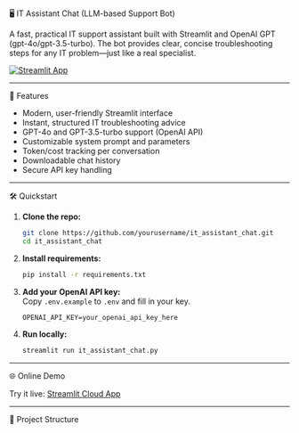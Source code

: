   🖥️ IT Assistant Chat (LLM-based Support Bot)

A fast, practical IT support assistant built with Streamlit and OpenAI GPT (gpt-4o/gpt-3.5-turbo). The bot provides clear, concise troubleshooting steps for any IT problem—just like a real specialist.

[![Streamlit App](https://static.streamlit.io/badges/streamlit_badge_black_white.svg)](https://your-streamlit-link.streamlit.app) 

---

   🚀 Features

- Modern, user-friendly Streamlit interface  
- Instant, structured IT troubleshooting advice  
- GPT-4o and GPT-3.5-turbo support (OpenAI API)  
- Customizable system prompt and parameters  
- Token/cost tracking per conversation  
- Downloadable chat history  
- Secure API key handling

---

   🛠️ Quickstart

1. **Clone the repo:**
    ```bash
    git clone https://github.com/yourusername/it_assistant_chat.git
    cd it_assistant_chat
    ```
2. **Install requirements:**
    ```bash
    pip install -r requirements.txt
    ```
3. **Add your OpenAI API key:**  
   Copy `.env.example` to `.env` and fill in your key.
    ```
    OPENAI_API_KEY=your_openai_api_key_here
    ```
4. **Run locally:**
    ```bash
    streamlit run it_assistant_chat.py
    ```

---

   🌐 Online Demo

Try it live: [Streamlit Cloud App](https://your-streamlit-link.streamlit.app)  


---

   📂 Project Structure

